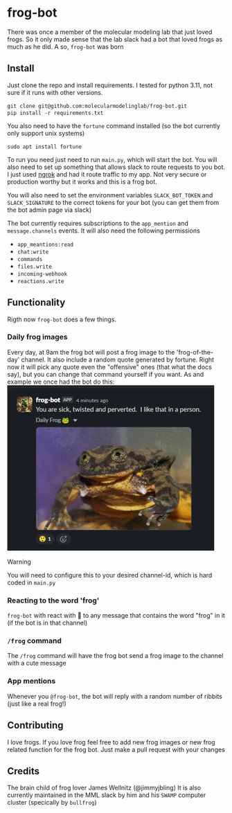 # frog-bot

There was once a member of the molecular modeling lab that just loved frogs. 
So it only made sense that the lab slack had a bot that loved frogs as much 
as he did.
A so, `frog-bot` was born

## Install
Just clone the repo and install requirements. I tested for python 3.11, not sure if it runs with other versions.
```
git clone git@github.com:molecularmodelinglab/frog-bot.git
pip install -r requirements.txt
```

You also need to have the `fortune` command installed (so the bot currently only support unix systems)
```
sudo apt install fortune
```

To run you need just need to run `main.py`, which will start the bot.
You will also need to set up something that allows slack to route requests
to you bot. 
I just used [ngrok](https://ngrok.com/) and had it route traffic to my app.
Not very secure or production worthy but it works and this is a frog bot.

You will also need to set the environment variables `SLACK_BOT_TOKEN` and `SLACK_SIGNATURE` to the correct 
tokens for your bot (you can get them from the bot admin page via slack)

The bot currently requires subscriptions to the `app_mention` and `message.channels` events.
It will also need the following permissions
- `app_meantions:read`
- `chat:write`
- `commands`
- `files.write`
- `incoming-webhook`
- `reactions.write`
  
## Functionality
Rigth now `frog-bot` does a few things.

### Daily frog images
Every day, at 9am the frog bot will post a frog image to the 'frog-of-the-day' channel.
It also include a random quote generated by fortune. Right now it will pick any quote
even the "offensive" ones (that what the docs say), but you can change that command
yourself if you want.
As and example we once had the bot do this:
![Example Frog](https://github.com/molecularmodelinglab/frog-bot/blob/main/example-daily-frog.jpg)

> [!WARNING]
> You will need to configure this to your desired channel-id, which is hard coded in `main.py`

### Reacting to the word 'frog'
`frog-bot` with react with :frog: to any message that contains the word "frog" in it 
(if the bot is in that channel)

### `/frog` command
The `/frog` command will have the frog bot send a frog image to the channel with a cute message

### App mentions
Whenever you `@frog-bot`, the bot will reply with a random number of ribbits
(just like a real frog!)

## Contributing
I love frogs. If you love frog feel free to add new frog images or new frog related function for the
frog bot. Just make a pull request with your changes

## Credits
The brain child of frog lover James Wellnitz (@jimmyjbling)
It is also currently maintained in the MML slack by him and his `SWAMP` computer cluster (specically by `bullfrog`)
